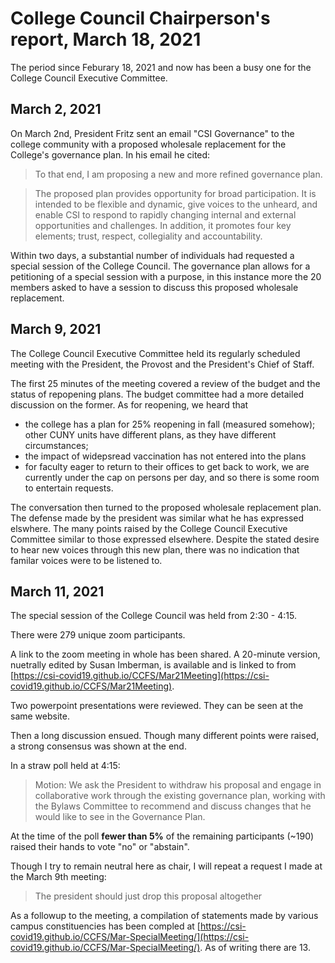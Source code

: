 # College Council Chairperson's report, March 18, 2021

The period since Feburary 18, 2021 and now has been a busy one for the College Council Executive Committee.

## March 2, 2021

On March 2nd, President Fritz sent an email "CSI Governance" to the college community with a proposed wholesale replacement for the College's governance plan. In his email he cited:

>  To that end, I am proposing a new and more refined governance plan.  

> The proposed plan provides opportunity for broad participation. It is intended to be flexible and dynamic, give voices to the unheard, and enable CSI to respond to rapidly changing internal and external opportunities and challenges. In addition, it promotes four key elements; trust, respect, collegiality and accountability. 
 
 Within two days, a substantial number of individuals had requested a special session of the College Council. The governance plan allows for a  petitioning of a special session with a purpose, in this instance more the 20 members asked to have a session to discuss this proposed wholesale replacement.
 
 
## March 9, 2021

The College Council Executive Committee held its regularly scheduled meeting with the President, the Provost and the President's Chief of Staff.

The first 25 minutes of the meeting covered a review of the budget and the status of repopening plans. The budget committee had a more detailed discussion on the former. As for reopening, we heard that 

* the college has a plan for 25% reopening in fall (measured somehow); other CUNY units have different plans, as they have different circumstances; 
* the impact of widepsread vaccination has not entered into the plans
* for faculty eager to return to their offices to get back to work, we are currently under the cap on persons per day, and so there is some room to entertain requests.

The conversation then turned to the proposed wholesale replacement plan. The defense made by the president was similar what he has expressed elswhere. The many points raised by the College Council Executive Committee similar to those expressed elsewhere. Despite the stated desire to hear new voices through this new plan, there was no indication that familar voices were to be listened to.

## March 11, 2021

The special session of the College Council was held from 2:30 - 4:15.

There were 279 unique zoom participants.

A link to the zoom meeting in whole has been shared. A 20-minute version, nuetrally edited by Susan Imberman, is available and is linked to from [https://csi-covid19.github.io/CCFS/Mar21Meeting](https://csi-covid19.github.io/CCFS/Mar21Meeting).

Two powerpoint presentations were reviewed. They can be seen at the same website.

Then a long discussion ensued. Though many different points were raised, a strong consensus was shown at the end.

In a straw poll held at 4:15:

> Motion: We ask the President to withdraw his proposal and engage in collaborative work through the existing governance plan, working with the Bylaws Committee to recommend and discuss changes that he would like to see in the Governance Plan.

At the time of the poll **fewer than 5%** of the remaining participants (~190) raised their hands to vote "no" or "abstain". 


Though I try to remain neutral here as chair, I will repeat a request I made at the March 9th meeting:

> The president should just drop this proposal altogether



As a followup to the meeting, a compilation of statements made by various campus constituencies has been compled at [https://csi-covid19.github.io/CCFS/Mar-SpecialMeeting/](https://csi-covid19.github.io/CCFS/Mar-SpecialMeeting/). As of writing there are 13.

